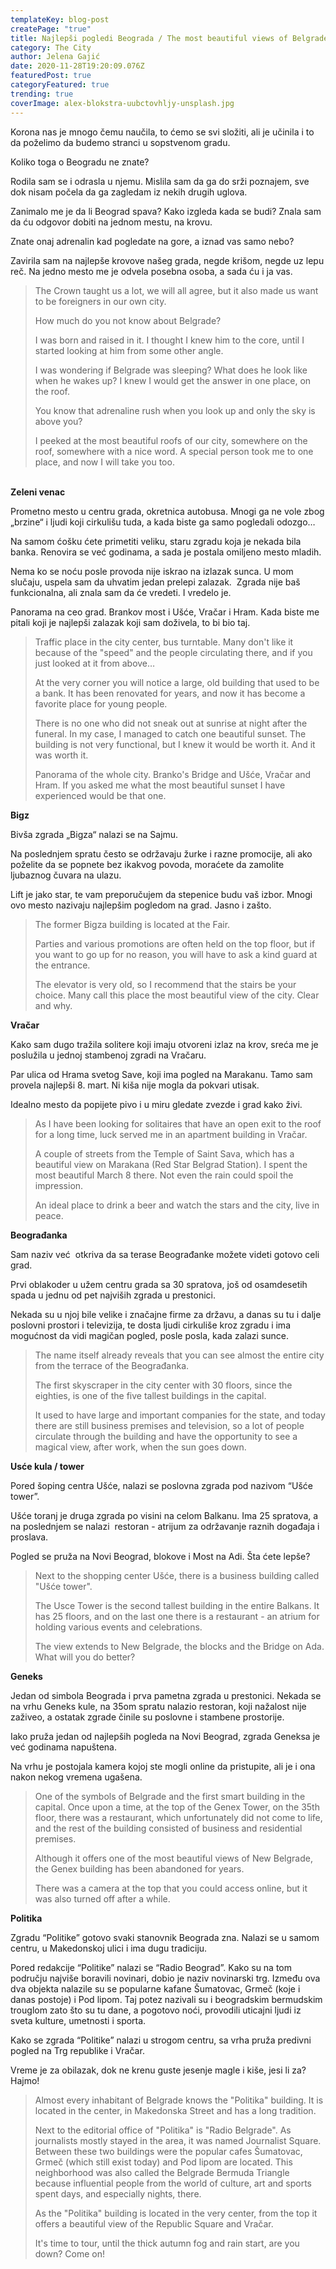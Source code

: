 ```yaml
---
templateKey: blog-post
createPage: "true"
title: Najlepši pogledi Beograda / The most beautiful views of Belgrade
category: The City
author: Jelena Gajić
date: 2020-11-28T19:20:09.076Z
featuredPost: true
categoryFeatured: true
trending: true
coverImage: alex-blokstra-uubctovhljy-unsplash.jpg
---
```

Korona nas je mnogo čemu naučila, to ćemo se svi složiti, ali je učinila i to da poželimo da budemo stranci u sopstvenom gradu.

Koliko toga o Beogradu ne znate? 

Rodila sam se i odrasla u njemu. Mislila sam da ga do srži poznajem, sve dok nisam počela da ga zagledam iz nekih drugih uglova.

Zanimalo me je da li Beograd spava? Kako izgleda kada se budi? Znala sam da ću odgovor dobiti na jednom mestu, na krovu.

Znate onaj adrenalin kad pogledate na gore, a iznad vas samo nebo?

Zavirila sam na najlepše krovove našeg grada, negde krišom, negde uz lepu reč. Na jedno mesto me je odvela posebna osoba, a sada ću i ja vas.

> The Crown taught us a lot, we will all agree, but it also made us want to be foreigners in our own city.
>
> How much do you not know about Belgrade?
>
> I was born and raised in it. I thought I knew him to the core, until I started looking at him from some other angle.
>
> I was wondering if Belgrade was sleeping? What does he look like when he wakes up? I knew I would get the answer in one place, on the roof.
>
> You know that adrenaline rush when you look up and only the sky is above you?
>
> I peeked at the most beautiful roofs of our city, somewhere on the roof, somewhere with a nice word. A special person took me to one place, and now I will take you too.

\
**Zeleni venac**

Prometno mesto u centru grada, okretnica autobusa. Mnogi ga ne vole zbog „brzine“ i ljudi koji cirkulišu tuda, a kada biste ga samo pogledali odozgo…

Na samom ćošku ćete primetiti veliku, staru zgradu koja je nekada bila banka. Renovira se već godinama, a sada je postala omiljeno mesto mladih.

Nema ko se noću posle provoda nije iskrao na izlazak sunca. U mom slučaju, uspela sam da uhvatim jedan prelepi zalazak.  Zgrada nije baš funkcionalna, ali znala sam da će vredeti. I vredelo je.

Panorama na ceo grad. Brankov most i Ušće, Vračar i Hram. Kada biste me pitali koji je najlepši zalazak koji sam doživela, to bi bio taj.

> Traffic place in the city center, bus turntable. Many don't like it because of the "speed" and the people circulating there, and if you just looked at it from above…
>
> At the very corner you will notice a large, old building that used to be a bank. It has been renovated for years, and now it has become a favorite place for young people.
>
> There is no one who did not sneak out at sunrise at night after the funeral. In my case, I managed to catch one beautiful sunset. The building is not very functional, but I knew it would be worth it. And it was worth it.
>
> Panorama of the whole city. Branko's Bridge and Ušće, Vračar and Hram. If you asked me what the most beautiful sunset I have experienced would be that one.



**Bigz**

Bivša zgrada „Bigza“ nalazi se na Sajmu.

Na poslednjem spratu često se održavaju žurke i razne promocije, ali ako poželite da se popnete bez ikakvog povoda, moraćete da zamolite ljubaznog čuvara na ulazu.

Lift je jako star, te vam preporučujem da stepenice budu vaš izbor. Mnogi ovo mesto nazivaju najlepšim pogledom na grad. Jasno i zašto.

> The former Bigza building is located at the Fair.
>
> Parties and various promotions are often held on the top floor, but if you want to go up for no reason, you will have to ask a kind guard at the entrance.
>
> The elevator is very old, so I recommend that the stairs be your choice. Many call this place the most beautiful view of the city. Clear and why.



**Vračar**

Kako sam dugo tražila solitere koji imaju otvoreni izlaz na krov, sreća me je poslužila u jednoj stambenoj zgradi na Vračaru.

Par ulica od Hrama svetog Save, koji ima pogled na Marakanu. Tamo sam provela najlepši 8. mart. Ni kiša nije mogla da pokvari utisak. 

Idealno mesto da popijete pivo i u miru gledate zvezde i grad kako živi.

> As I have been looking for solitaires that have an open exit to the roof for a long time, luck served me in an apartment building in Vračar.
>
> A couple of streets from the Temple of Saint Sava, which has a beautiful view on Marakana (Red Star Belgrad Station). I spent the most beautiful March 8 there. Not even the rain could spoil the impression.
>
> An ideal place to drink a beer and watch the stars and the city, live in peace.



**Beograđanka**

Sam naziv već  otkriva da sa terase Beograđanke možete videti gotovo celi grad.

Prvi oblakoder u užem centru grada sa 30 spratova, još od osamdesetih spada u jednu od pet najviših zgrada u prestonici.

Nekada su u njoj bile velike i značajne firme za državu, a danas su tu i dalje poslovni prostori i televizija, te dosta ljudi cirkuliše kroz zgradu i ima mogućnost da vidi magičan pogled, posle posla, kada zalazi sunce.

> The name itself already reveals that you can see almost the entire city from the terrace of the Beograđanka.
>
> The first skyscraper in the city center with 30 floors, since the eighties, is one of the five tallest buildings in the capital.
>
> It used to have large and important companies for the state, and today there are still business premises and television, so a lot of people circulate through the building and have the opportunity to see a magical view, after work, when the sun goes down.



**Usće kula / tower**

Pored šoping centra Ušće, nalazi se poslovna zgrada pod nazivom “Ušće tower”.

Ušće toranj je druga zgrada po visini na celom Balkanu. Ima 25 spratova, a na poslednjem se nalazi  restoran - atrijum za održavanje raznih događaja i proslava.

Pogled se pruža na Novi Beograd, blokove i Most na Adi. Šta ćete lepše?

> Next to the shopping center Ušće, there is a business building called "Ušće tower".
>
> The Usce Tower is the second tallest building in the entire Balkans. It has 25 floors, and on the last one there is a restaurant - an atrium for holding various events and celebrations.
>
> The view extends to New Belgrade, the blocks and the Bridge on Ada. What will you do better?



**Geneks**

Jedan od simbola Beograda i prva pametna zgrada u prestonici. Nekada se na vrhu Geneks kule, na 35om spratu nalazio restoran, koji nažalost nije zaživeo, a ostatak zgrade činile su poslovne i stambene prostorije.

Iako pruža jedan od najlepših pogleda na Novi Beograd, zgrada Geneksa je već godinama napuštena.

Na vrhu je postojala kamera kojoj ste mogli online da pristupite, ali je i ona nakon nekog vremena ugašena.

> One of the symbols of Belgrade and the first smart building in the capital. Once upon a time, at the top of the Genex Tower, on the 35th floor, there was a restaurant, which unfortunately did not come to life, and the rest of the building consisted of business and residential premises.
>
> Although it offers one of the most beautiful views of New Belgrade, the Genex building has been abandoned for years.
>
> There was a camera at the top that you could access online, but it was also turned off after a while.



**Politika**

Zgradu “Politike” gotovo svaki stanovnik Beograda zna. Nalazi se u samom centru, u Makedonskoj ulici i ima dugu tradiciju.

Pored redakcije “Politike” nalazi se “Radio Beograd”. Kako su na tom području najviše boravili novinari, dobio je naziv novinarski trg. Između ova dva objekta nalazile su se popularne kafane Šumatovac, Grmeč (koje i danas postoje) i Pod lipom. Taj potez nazivali su i beogradskim bermudskim trouglom zato što su tu dane, a pogotovo noći, provodili uticajni ljudi iz sveta kulture, umetnosti i sporta.

Kako se zgrada “Politike” nalazi u strogom centru, sa vrha pruža predivni pogled na Trg republike i Vračar.

Vreme je za obilazak, dok ne krenu guste jesenje magle i kiše, jesi li za? Hajmo!

> Almost every inhabitant of Belgrade knows the "Politika" building. It is located in the center, in Makedonska Street and has a long tradition.
>
> Next to the editorial office of "Politika" is "Radio Belgrade". As journalists mostly stayed in the area, it was named Journalist Square. Between these two buildings were the popular cafes Šumatovac, Grmeč (which still exist today) and Pod lipom are located. This neighborhood was also called the Belgrade Bermuda Triangle because influential people from the world of culture, art and sports spent days, and especially nights, there.
>
> As the "Politika" building is located in the very center, from the top it offers a beautiful view of the Republic Square and Vračar.
>
> It's time to tour, until the thick autumn fog and rain start, are you down? Come on!